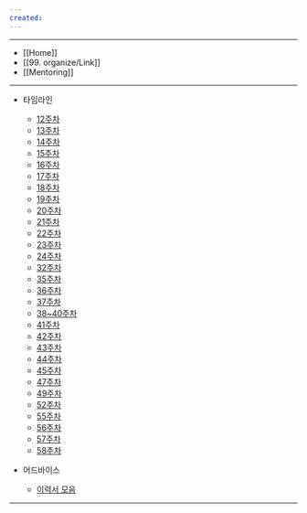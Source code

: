 ```yaml
---
created:
---
```


---
- [[Home]]
- [[99. organize/Link]]
- [[Mentoring]]
---

- 타임라인
    - [12주차](https://applicationspring.notion.site/12-43744912300148798daab456f3bde188?pvs=4)
    - [13주차](https://applicationspring.notion.site/13-5c422ca79d024fb9bbb7cea51a4cf2f8)
    - [14주차](https://applicationspring.notion.site/14-eb30043f63634d0f9269d2e9c913e082)
    - [15주차](https://applicationspring.notion.site/15-6854ef9dd02b4c7d96e952ae931dec99)
    - [16주차](https://applicationspring.notion.site/16-374ea79afa324fb0a5c4b0213f1c845e)
    - [17주차](https://applicationspring.notion.site/17-0fc1ee76a186470ab43448c3c39dbc4d?pvs=4)
    - [18주차](https://applicationspring.notion.site/18-4f9c9ec7c53743a4969dd8d874b9a177?pvs=4)
    - [19주차](https://applicationspring.notion.site/19-7eb8660f952141df81a62fe0641ef874?pvs=4)
    - [20주차](https://applicationspring.notion.site/20-9b207dbfa281450d8a2c201070e5e127?pvs=4)
    - [21주차](https://applicationspring.notion.site/21-3dcf3ef6c28048de9dee65b9316b6b21?pvs=4)
    - [22주차](https://applicationspring.notion.site/22-3806c035e8284e76a962ab88113b4d2b?pvs=4)
    - [23주차](https://applicationspring.notion.site/23-bd2607c8bbdc4d6293e1bb1806bfff89?pvs=4)
    - [24주차](https://applicationspring.notion.site/24-ace4528a615a4117a5764ad2ec129d16?pvs=4)
    - [32주차](https://applicationspring.notion.site/32-14f58235526380359b1de956f5d29473?pvs=4)
    - [35주차](https://applicationspring.notion.site/35-18758235526380e9b103d5cd496cabad)
    - [36주차](https://applicationspring.notion.site/36-1875823552638000b45bf863ff06d558)
    - [37주차](https://applicationspring.notion.site/37-19c5823552638071b258f5f8e5af4c90)
    - [38~40주차](https://applicationspring.notion.site/38-19c58235526380cbba6fcac97bed5419?pvs=4)
    - [41주차](https://applicationspring.notion.site/41-1be58235526380748a8ef9f2f07bbbdb)
    - [42주차](https://applicationspring.notion.site/42-1be582355263808e9e8cf74f64dbe0fb)
    - [43주차](https://applicationspring.notion.site/43-1d45823552638015ac84cd06c5ee9efe)
    - [44주차](https://applicationspring.notion.site/44-1e258235526380769939e8fc73254873)
    - [45주차](https://applicationspring.notion.site/45-1e9582355263808d94ebf5eebb8d5a7a)
    - [47주차](https://applicationspring.notion.site/47-2055823552638088a73dd4adfcd0ac8b)
    - [49주차](https://applicationspring.notion.site/49-21358235526380d7adfadd14def1da7c?source=copy_link)
    - [52주차](https://applicationspring.notion.site/52-22f582355263808ea4d9c8780fd0cdb9?source=copy_link)
    - [55주차](https://applicationspring.notion.site/55-24b582355263800b99a8d0cf67e5a354)
    - [56주차](https://applicationspring.notion.site/56-259582355263803bbe3cee4cd96079c6)
    - [57주차]()
    - [58주차](https://applicationspring.notion.site/58-26e582355263802195dbeb4b497992dc)
    
- 어드바이스
    - [이력서 모음](https://applicationspring.notion.site/1b158235526380dca53cd3baef3ce103?pvs=4)


---
